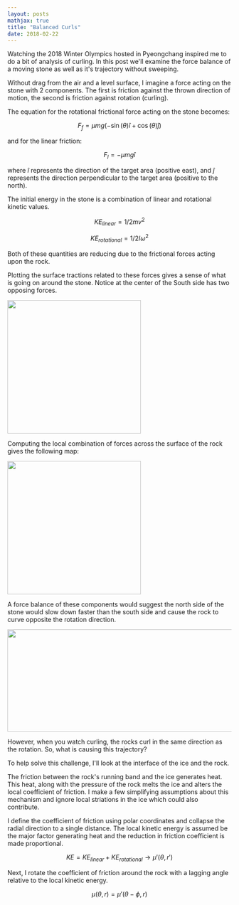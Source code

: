 ```yaml
---
layout: posts
mathjax: true
title: "Balanced Curls"
date: 2018-02-22
---
```



Watching the 2018 Winter Olympics hosted in Pyeongchang inspired me to do a bit of analysis of curling. In this post we'll examine the force balance of a moving stone as well as it's trajectory without sweeping. 

Without drag from the air and a level surface, I imagine a force acting on the stone with 2 components. The first is friction against the thrown direction of motion, the second is friction against rotation (curling). 

The equation for the rotational frictional force acting on the stone becomes:

$$ F_{f} = \mu  mg (-\sin(\theta)\hat{i} + \cos(\theta)\hat{j}) $$

and for the linear friction:

$$ F_{l} = - \mu  mg \hat{i} $$

where $\hat{i}$ represents the direction of the target area (positive east), and $\hat{j}$ represents the direction perpendicular to the target area (positive to the north).
 
The initial energy in the stone is a combination of linear and rotational kinetic values. 

$$KE_{linear} = 1/2 m v^{2}$$

$$ KE_{rotational} = 1/2 I \omega^{2} $$

Both of these quantities are reducing due to the frictional forces acting upon the rock. 

Plotting the surface tractions related to these forces gives a sense of what is going on around the stone. Notice at the center of the South side has two opposing forces. 

<!-- ![Friction force plot](http://lclemon.github.io/images/Curl_friction.png) -->
<img src="http://lclemon.github.io/images/Curl_friction.png" width="300">


Computing the local combination of forces across the surface of the rock gives the following map:

<!-- insert image of resultant forces by point location -->
<img src="http://lclemon.github.io/images/Curl_friction_net.png" width="300">

A force balance of these components would suggest the north side of the stone would slow down faster than the south side and cause the rock to curve opposite the rotation direction. 

<img src="http://lclemon.github.io/images/Curl_simp_friction.png" width="740" height="230">

However, when you watch curling, the rocks curl in the same direction as the rotation. So, what is causing this trajectory? 

To help solve this challenge, I'll look at the interface of the ice and the rock. 

The friction between the rock's running band and the ice generates heat. This heat, along with the pressure of the rock melts the ice and alters the local coefficient of friction. I make a few simplifying assumptions about this mechanism and ignore local striations in the ice which could also contribute. 

I define the coefficient of friction using polar coordinates and collapse the radial direction to a single distance. The local kinetic energy is assumed be the major factor generating heat and the reduction in friction coefficient is made proportional. 

$$ KE = KE_{linear} + KE_{rotational} \rightarrow \mu'(\theta,r')$$

Next, I rotate the coefficient of friction around the rock with a lagging angle relative to the local kinetic energy. 

$$ \mu(\theta,r) = \mu'(\theta-\phi,r) $$



<!--To compute these integrations I use a simple finite-difference method. This is acceptable since the velocity of the rocks is low and the total calculation. The initial position, velocity, and acceleration are prescribed at the moment of release. As an implementation detail, I only store a selection of data for plotting so that I can control directly control the storage space required. -->

<!--Forward-Euler (forward finite-difference): -->

<!-- It turns out that this is really complicated with the treatment of the ice prior to a match (little flatted domes), the melting phenomena and scratching patterns on the ice and stone. Gonna leave this for a while and come back to it. Basically, the stones should curl the opposite direction that they due if it were equal friction on the bottom. -->
<!-- One option is to compute the heating induced by the friction forces and then recompute the friction coefficient at each location based on the expected heating (and melting). Another is to estimate the localized friction coefficient under the stone from video footage of curling matches. Then use the estimated parameter as a guess -->

<!--I structure this calculation as an interative solver dependent upon the current velocity and acceleration of the stone. This is to ensure an easier implementation of sweeping and local ice conditions in a future step. -->

<!--The psuedo-code for this iteration is as follows: -->

<!-- ```python 
python highlighted code snippet
```-->

